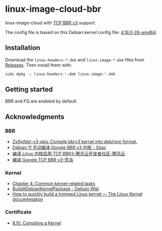 # linux-image-cloud-bbr

linux-image-cloud with [TCP BBR v3](https://github.com/google/bbr/tree/v3) support.

The config file is based on this Debian kernel config file: [4.19.0-26-amd64](configs/4.19.0-26-cloud-amd64.config).

## Installation

Download the `linux-headers-*.deb` and `linux-image-*.deb` files from [Releases](../../releases).
Then install them with:

```sh
sudo dpkg -i linux-headers-*.deb linux-image-*.deb
```

## Getting started

BBR and FQ are enabled by default.

## Acknowledgments

### BBR

- [Zxilly/bbr-v3-pkg: Compile bbrv3 kernel into deb/rpm format.](https://github.com/Zxilly/bbr-v3-pkg)
- [Debian 11 手动编译 Google BBR v3 内核 - Sitao](https://sitao.org/Linux/bbrv3.html)
- [编译 Linux 内核启用 TCP BBR3-腾讯云开发者社区-腾讯云](https://cloud.tencent.com/developer/article/2345894)
- [编译 Google TCP BBR v3-荒岛](https://lala.im/8742.html)

### Kernel

- [Chapter 4. Common kernel-related tasks](https://kernel-team.pages.debian.net/kernel-handbook/ch-common-tasks.html#s-common-building)
- [BuildADebianKernelPackage - Debian Wiki](https://wiki.debian.org/BuildADebianKernelPackage)
- [How to quickly build a trimmed Linux kernel — The Linux Kernel documentation](https://docs.kernel.org/admin-guide/quickly-build-trimmed-linux.html#distro-specific-adjustments)

### Certificate

- [8.10. Compiling a Kernel](https://debian-handbook.info/browse/stable/sect.kernel-compilation.html#sidebar.kernel-config-keyring)
